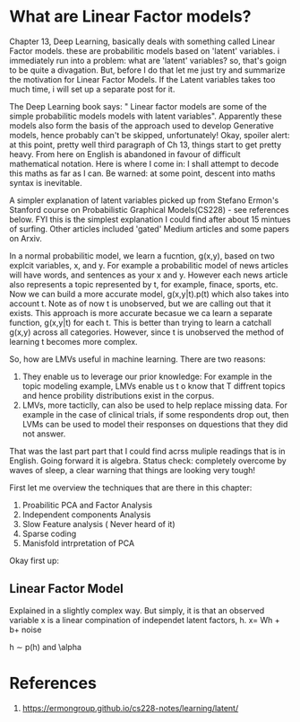 # What are Linear Factor models?
Chapter 13, Deep Learning, basically deals with something called Linear Factor models. these are probabilitic models based on 'latent' variables. i immediately run into a problem: what are 'latent' variables? so, that's goign to be quite a divagation. But, before I do that let me just try and summarize the motivation for Linear Factor Models. If the Latent variables takes too much time, i will set up a separate post for it. 

The Deep Learning book says:
" Linear factor models are some of the simple probabilitic models models with latent variables".
Apparently these models also form the basis of the approach used to develop Generative models, hence probably can't be skipped, unfortunately! Okay, spoiler alert: at this point, pretty well third paragraph of Ch 13, things start to get pretty heavy. From here on English is abandoned in favour of difficult mathematical notation. Here is where I come in: I shall attempt to decode this maths as far as I can. Be warned: at some point, descent into maths syntax is inevitable. 

A simpler explanation of latent variables picked up from Stefano Ermon's Stanford course on Probabilistic Graphical Models(CS228) - see references below. FYI this is the simplest explanation I could find after about 15 mintues of surfing. Other articles included 'gated' Medium articles and some papers on Arxiv. 

In a normal probabilitic model, we learn a fucntion, g(x,y), based on two explcit variables, x, and y. For example a probabilitic model of news articles will have words, and sentences as your x and y. However each news article also represents a topic represented by t, for example, finace, sports, etc. Now we can build a more accurate model, g(x,y|t).p(t) which also takes into account t. Note as of now t is unobserved, but we are calling out that it exists. This approach is more accurate becasue we ca learn a separate function, g(x,y|t) for each t. This is better than trying to learn a catchall g(x,y) across all categories. However, since t is unobserved the method of learning t becomes more complex. 

So, how are LMVs useful in machine learning. There are two reasons:
1. They enable us to leverage our prior knowledge: For example in the topic modeling example, LMVs enable us t o know that T diffrent topics and hence probility distributions exist in the corpus. 
2. LMVs, more tacticlly, can also be used to help replace missing data. For example in the case of clinical trials, if some respondents drop out, then LVMs can be used to model their responses on dquestions that they did not answer. 

That was the last part part that I could find acrss muliple readings that is in English. Going forward it is algebra.
Status check: completely overcome by waves of sleep, a clear warning that things are looking very tough!

First let me overview the techniques that are there in this chapter:

1. Proabilitic PCA and Factor Analysis
2. Independent components Analysis 
3. Slow Feature analysis ( Never heard of it)
4. Sparse coding 
5. Manisfold intrpretation of PCA

Okay first up:

## Linear Factor Model
Explained in a slightly complex way. But simply, it is that an observed variable x is a linear compination of independet latent factors, h. 
x= Wh + b+ noise

 h ∼ p(h) and \alpha

# References
1. https://ermongroup.github.io/cs228-notes/learning/latent/
